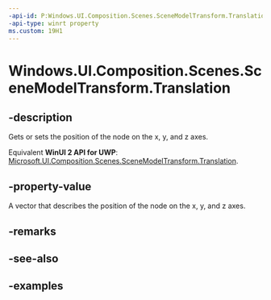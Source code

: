 ```yaml
---
-api-id: P:Windows.UI.Composition.Scenes.SceneModelTransform.Translation
-api-type: winrt property
ms.custom: 19H1
---
```


<!-- Property syntax.
public Vector3 Translation { get;  set; }
-->

# Windows.UI.Composition.Scenes.SceneModelTransform.Translation

## -description

Gets or sets the position of the node on the x, y, and z axes.

Equivalent **WinUI 2 API for UWP**: [Microsoft.UI.Composition.Scenes.SceneModelTransform.Translation](/windows/winui/api/microsoft.ui.composition.scenes.scenemodeltransform.translation).

## -property-value

A vector that describes the position of the node on the x, y, and z axes.

## -remarks

## -see-also

## -examples
